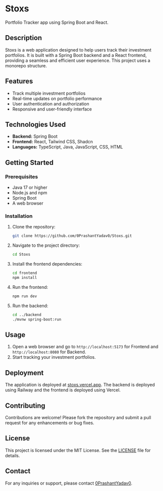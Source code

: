 # Stoxs

Portfolio Tracker app using Spring Boot and React.

## Description

Stoxs is a web application designed to help users track their investment portfolios. It is built with a Spring Boot backend and a React frontend, providing a seamless and efficient user experience. This project uses a monorepo structure.

## Features

- Track multiple investment portfolios
- Real-time updates on portfolio performance
- User authentication and authorization
- Responsive and user-friendly interface

## Technologies Used

- **Backend:** Spring Boot
- **Frontend:** React, Tailwind CSS, Shadcn
- **Languages:** TypeScript, Java, JavaScript, CSS, HTML

## Getting Started

### Prerequisites

- Java 17 or higher
- Node.js and npm
- Spring Boot
- A web browser

### Installation

1. Clone the repository:
    ```sh
    git clone https://github.com/0PrashantYadav0/Stoxs.git
    ```
2. Navigate to the project directory:
    ```sh
    cd Stoxs
    ```
3. Install the frontend dependencies:
    ```sh
    cd frontend
    npm install
    ```
4. Run the frontend:
    ```sh
    npm run dev
    ```
5. Run the backend:
    ```sh
    cd ../backend
    ./mvnw spring-boot:run
    ```

## Usage

1. Open a web browser and go to `http://localhost:5173` for Frontend and `http://localhost:8080` for Backend.
2. Start tracking your investment portfolios.

## Deployment

The application is deployed at [stoxs.vercel.app](https://stoxs.vercel.app). The backend is deployed using Railway and the frontend is deployed using Vercel.

## Contributing

Contributions are welcome! Please fork the repository and submit a pull request for any enhancements or bug fixes.

## License

This project is licensed under the MIT License. See the [LICENSE](LICENSE) file for details.

## Contact

For any inquiries or support, please contact [0PrashantYadav0](https://github.com/0PrashantYadav0).